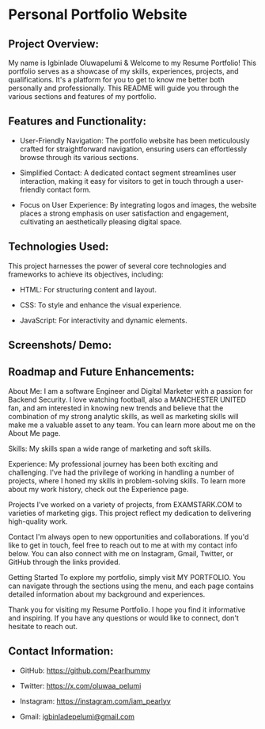 # Personal Portfolio Website

## Project Overview:

My name is Igbinlade Oluwapelumi & Welcome to my Resume Portfolio! 
This portfolio serves as a showcase of my skills, experiences, projects, and qualifications. It's a platform for you to get to know me better both personally and professionally. This README will guide you through the various sections and features of my portfolio.

## Features and Functionality:

+ User-Friendly Navigation: The portfolio website has been meticulously crafted for straightforward navigation, ensuring users can effortlessly browse through its various sections.
- Simplified Contact: A dedicated contact segment streamlines user interaction, making it easy for visitors to get in touch through a user-friendly contact form.
* Focus on User Experience: By integrating logos and images, the website places a strong emphasis on user satisfaction and engagement, cultivating an aesthetically pleasing digital space.

## Technologies Used:

This project harnesses the power of several core technologies and frameworks to achieve its objectives, including:

+ HTML: For structuring content and layout.
- CSS: To style and enhance the visual experience.
* JavaScript: For interactivity and dynamic elements.


## Screenshots/ Demo:


## Roadmap and Future Enhancements:

About Me: I am a software Engineer and Digital Marketer with a passion for Backend Security. I love watching football, also a MANCHESTER UNITED fan, and am interested in knowing new trends and believe that the combination of my strong analytic skills, as well as marketing skills will make me a valuable asset to any team. You can learn more about me on the About Me page.

Skills: My skills span a wide range of marketing and soft skills.

Experience: My professional journey has been both exciting and challenging. I've had the privilege of working in handling a number of projects, where I honed my skills in problem-solving skills. To learn more about my work history, check out the Experience page.

Projects I've worked on a variety of projects, from EXAMSTARK.COM to varieties of marketing gigs. This project reflect my dedication to delivering high-quality work.

Contact I'm always open to new opportunities and collaborations. If you'd like to get in touch, feel free to reach out to me at with my contact info below. You can also connect with me on Instagram, Gmail, Twitter, or GitHub through the links provided.

Getting Started To explore my portfolio, simply visit MY PORTFOLIO. You can navigate through the sections using the menu, and each page contains detailed information about my background and experiences.

Thank you for visiting my Resume Portfolio. I hope you find it informative and inspiring. If you have any questions or would like to connect, don't hesitate to reach out.

## Contact Information:

+ GitHub: https://github.com/Pearlhummy
- Twitter: https://x.com/oluwaa_pelumi
* Instagram: https://instagram.com/iam_pearlyy
- Gmail: igbinladepelumi@gmail.com